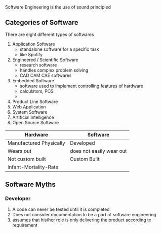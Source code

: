 Software Engineering is the use of sound principled
## Categories of Software

There are eight different types of softwares
1. Application Software
	- standalone software for a specific task
	- like Spotify
2. Engineered / Scientific Software
	- research software 
	- handles complex problem solving
	- CAD CAM CAE softwares
1. Embedded Software
	- software used to implement controlling features of hardware
	- calculators, POS
	- 
1. Product Line Software
2. Web Application
3. System Software
4. Artificial Intelligence
5. Open Source Software

| Hardware                | Software                 |
| ----------------------- | ------------------------ |
| Manufactured Physically | Developed                |
| Wears out               | does not easily wear out |
| Not custom built        | Custom Built             |
| Infant-Mortality-Rate   |                          |

## Software Myths
### Developer
1. A code can never be tested until it is completed
2. Does not consider documentation to be a part of software engineering
3. assumes that his/her role is only delivering the product according to requirement